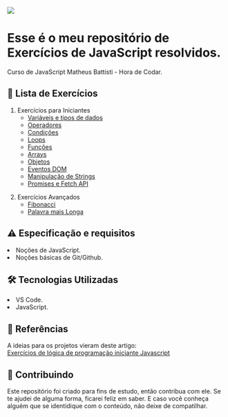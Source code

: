 
![](https://github.com/Diegojfsr/Exercicios_JavaScript_HoraDeCodar/blob/main/Imagens/hora_de_codar_cover.jpeg)

# Esse é o meu repositório de Exercícios de JavaScript resolvidos.
Curso de JavaScript Matheus Battisti - Hora de Codar.

<h2 dir="auto"> 📝 Lista de Exercícios </h2>

<!--1. [Exercícios para Iniciantes](#iniciantes)-->
   1. Exercícios para Iniciantes
        - <a href="https://github.com/Diegojfsr/Exercicios_JavaScript_HoraDeCodar/blob/main/Exercicicos/JavaScript%20Iniciante/Exemplo%231.js"> Variáveis e tipos de dados </a>
        - <a href="https://github.com/Diegojfsr/Exercicios_JavaScript_HoraDeCodar/blob/main/Exercicicos/JavaScript%20Iniciante/Exemplo%232.js"> Operadores </a>
        - <a href="https://github.com/Diegojfsr/Exercicios_JavaScript_HoraDeCodar/blob/main/Exercicicos/JavaScript%20Iniciante/Exemplo%233.js"> Condições </a>
        - <a href="https://github.com/Diegojfsr/Exercicios_JavaScript_HoraDeCodar/blob/main/Exercicicos/JavaScript%20Iniciante/Exemplo%234.js"> Loops </a>
        - <a href="https://github.com/Diegojfsr/Exercicios_JavaScript_HoraDeCodar/blob/main/Exercicicos/JavaScript%20Iniciante/Exemplo%235.js"> Funções </a>
        - <a href="https://github.com/Diegojfsr/Exercicios_JavaScript_HoraDeCodar/blob/main/Exercicicos/JavaScript%20Iniciante/Exemplo%236.js"> Arrays </a>
        - <a href="https://github.com/Diegojfsr/Exercicios_JavaScript_HoraDeCodar/blob/main/Exercicicos/JavaScript%20Iniciante/Exemplo%237.js"> Objetos </a>
        - <a href="https://github.com/Diegojfsr/Exercicios_JavaScript_HoraDeCodar/blob/main/Exercicicos/JavaScript%20Iniciante/Exemplo%238.js"> Eventos DOM </a>
        - <a href="https://github.com/Diegojfsr/Exercicios_JavaScript_HoraDeCodar/blob/main/Exercicicos/JavaScript%20Iniciante/Exemplo%239.js"> Manipulação de Strings </a>
        - <a href="https://github.com/Diegojfsr/Exercicios_JavaScript_HoraDeCodar/blob/main/Exercicicos/JavaScript%20Iniciante/Exemplo%2310.js"> Promises e Fetch API </a>


<!--2. [Exercícios Avançados](#avancados)-->
2. Exercícios Avançados
    - <a href="https://github.com/Diegojfsr/Exercicios_JavaScript_HoraDeCodar/blob/main/Exercicicos/JavaScript%20Avancado/Exemplo%231.js"> Fibonacci </a>
    - <a href="https://github.com/Diegojfsr/Exercicios_JavaScript_HoraDeCodar/blob/main/Exercicicos/JavaScript%20Avancado/Exemplo%232.js"> Palavra mais Longa </a>


<h2 dir="auto"> ⚠️ Especificação e requisitos</h2>
 <li> Noções de JavaScript. </li>
 <li> Noções básicas de Git/Github. </li> 


<h2 dir="auto"> 🛠 Tecnologias Utilizadas </h2>
 <li> VS Code. </li>
 <li> JavaScript. </li> 

 <h2 dir="auto"> 📑 Referências </h2>
  <p dir="auto">
  A ideias para os projetos vieram deste artigo:<br>
   <a href="https://horadecodar.com.br/exercicios-de-logica-de-programacao-javascript/"> Exercícios de lógica de programação iniciante Javascript </a> <br>
  </p>

<h2 dir="auto"> 🤝 Contribuindo </h2>
<p dir="auto">
 Este repositório foi criado para fins de estudo, então contribua com ele. Se te ajudei de alguma forma, ficarei feliz em
saber. E caso você conheça alguém que se identidique com o conteúdo, não deixe de compatilhar.
</p>
